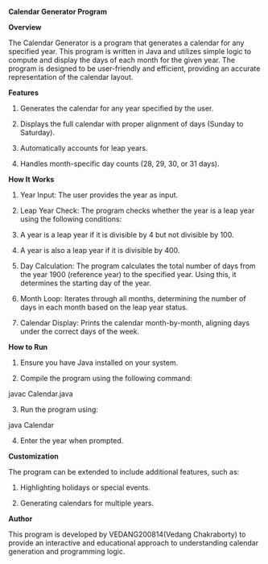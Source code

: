 **Calendar Generator Program**

**Overview**

The Calendar Generator is a program that generates a calendar for any specified year. This program is written in Java and utilizes simple logic to compute and display the days of each month for the given year. The program is designed to be user-friendly and efficient, providing an accurate representation of the calendar layout.

**Features**

1. Generates the calendar for any year specified by the user.

2. Displays the full calendar with proper alignment of days (Sunday to Saturday).

3. Automatically accounts for leap years.

4. Handles month-specific day counts (28, 29, 30, or 31 days).

**How It Works**

1. Year Input: The user provides the year as input.

2. Leap Year Check: The program checks whether the year is a leap year using the following conditions:

3. A year is a leap year if it is divisible by 4 but not divisible by 100.

4. A year is also a leap year if it is divisible by 400.

5. Day Calculation: The program calculates the total number of days from the year 1900 (reference year) to the specified year. Using this, it determines the starting day of the year.

6. Month Loop: Iterates through all months, determining the number of days in each month based on the leap year status.

7. Calendar Display: Prints the calendar month-by-month, aligning days under the correct days of the week.

**How to Run**

1. Ensure you have Java installed on your system.

2. Compile the program using the following command:

javac Calendar.java

3. Run the program using:

java Calendar

4. Enter the year when prompted.

**Customization**

The program can be extended to include additional features, such as:

1. Highlighting holidays or special events.

2. Generating calendars for multiple years.

**Author**

This program is developed by VEDANG200814(Vedang Chakraborty) to provide an interactive and educational approach to understanding calendar generation and programming logic.
